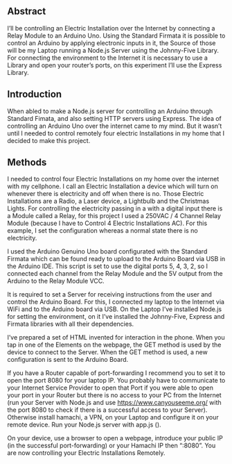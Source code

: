 ## Abstract
I’ll be controlling an Electric Installation over the Internet by connecting a Relay Module to an Arduino Uno. Using the Standard Firmata it is possible to control an Arduino by applying electronic inputs in it, the Source of those will be my Laptop running a Node.js Server using the Johnny-Five Library. For connecting the environment to the Internet it is necessary to use a Library and open your router’s ports, on this experiment I’ll use the Express Library.

## Introduction
When abled to make a Node.js server for controlling an Arduino through Standard Fimata, and also setting HTTP servers using Express. The idea of controlling an Arduino Uno over the internet came to my mind. But it wasn’t until I needed to control remotely four electric Installations in my home that I decided to make this project.

## Methods
I needed to control four Electric Installations on my home over the internet with my cellphone. I call an Electric Installation a device which will turn on whenever there is electricity and off when there is no. Those Electric Installations are a Radio, a Laser device, a Lightbulb and the Christmas Lights. For controlling the electricity passing in a with a digital input there is a Module called a Relay, for this project I used a 250VAC / 4 Channel Relay Module (because I have to Control 4 Electric Installations AC). For this example, I set the configuration whereas a normal state there is no electricity.

I used the Arduino Genuino Uno board configurated with the Standard Firmata which can be found ready to upload to the Arduino Board via USB in the Arduino IDE. This script is set to use the digital ports 5, 4, 3, 2, so I connected each channel from the Relay Module and the 5V output from the Arduino to the Relay Module VCC. 

It is required to set a Server for receiving instructions from the user and control the Arduino Board. For this, I connected my laptop to the Internet via WiFi and to the Arduino board via USB. On the Laptop I’ve installed Node.js for setting the environment, on it I’ve installed the Johnny-Five, Express and Firmata libraries with all their dependencies.

I’ve prepared a set of HTML invented for interaction in the phone. When you tap in one of the Elements on the webpage, the GET method is used by the device to connect to the Server. When the GET method is used, a new configuration is sent to the Arduino Board. 

If you have a Router capable of port-forwarding I recommend you to set it to open the port 8080 for your laptop IP. You probably have to communicate to your Internet Service Provider to open that Port if you were able to open your port in your Router but there is no access to your PC from the Internet (run your Server with Node.js and use https://www.canyouseeme.org/ with the port 8080 to check if there is a successful access to your Server). Otherwise install hamachi, a VPN, on your Laptop and configure it on your remote device. Run your Node.js server with app.js ().  

On your device, use a browser to open a webpage, introduce your public IP (in the successful port-forwarding) or your Hamachi IP then “:8080”. You are now controlling your Electric Installations Remotely.
